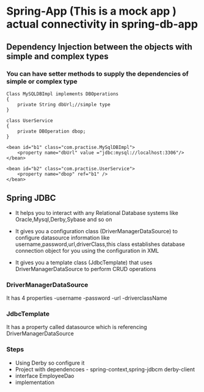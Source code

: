# Spring-App (This is a mock app ) actual connectivity in spring-db-app #
## Dependency Injection between the objects with simple and complex types ##
### You can have setter methods to supply the dependencies of simple or complex type ###

	Class MySQLDBImpl implements DBOperations
	{
		private String dbUrl;//simple type
	}
	
	class UserService
	{
		private DBOperation dbop;
	}
	
	<bean id="b1" class="com.practise.MySqlDBImpl">
		<property name="dbUrl" value ="jdbc:mysql://localhost:3306"/>
	</bean>
	
	<bean id="b2" class="com.practise.UserService">
		<property name="dbop" ref="b1" />
	</bean>
## Spring JDBC ##

-	It helps you to interact with any Relational Database 	systems like Oracle,Mysql,Derby,Sybase and so on

-	It gives you a configuration class (DriverManagerDataSource) to configure datasource information like username,password,url,driverClass,this class establishes database connection object for you using the configuration in XML

- It gives you a template class (JdbcTemplate) that uses DriverManagerDataSource to perform CRUD operations
  
### DriverManagerDataSource ###
It has 4 properties
-username
-password
-url
-driverclassName

### JdbcTemplate ###
It has a property called datasource which is referencing DriverManagerDataSource

### Steps ###
- Using Derby so configure it
- Project with dependencoes - spring-context,spring-jdbcm derby-client
- interface EmployeeDao 
- implementation 
